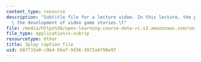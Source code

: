 ```yaml
---
content_type: resource
description: "Subtitle file for a lecture video. In this lecture, the professors discuss\
  \ the development of video game stories.\t"
file: /media/https%3A/open-learning-course-data-rc.s3.amazonaws.com/cms-611j-creating-video-games-fall-2014/687f32e0c9b456a79d363972a6f98e97_SSnV-2uWG9w.vtt
file_type: application/x-subrip
resourcetype: Other
title: 3play caption file
uid: 687f32e0-c9b4-56a7-9d36-3972a6f98e97
---
```

